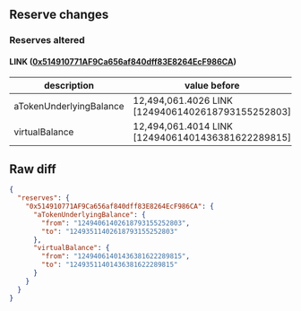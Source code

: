 ## Reserve changes

### Reserves altered

#### LINK ([0x514910771AF9Ca656af840dff83E8264EcF986CA](https://etherscan.io/address/0x514910771AF9Ca656af840dff83E8264EcF986CA))

| description | value before | value after |
| --- | --- | --- |
| aTokenUnderlyingBalance | 12,494,061.4026 LINK [12494061402618793155252803] | 12,493,511.4026 LINK [12493511402618793155252803] |
| virtualBalance | 12,494,061.4014 LINK [12494061401436381622289815] | 12,493,511.4014 LINK [12493511401436381622289815] |


## Raw diff

```json
{
  "reserves": {
    "0x514910771AF9Ca656af840dff83E8264EcF986CA": {
      "aTokenUnderlyingBalance": {
        "from": "12494061402618793155252803",
        "to": "12493511402618793155252803"
      },
      "virtualBalance": {
        "from": "12494061401436381622289815",
        "to": "12493511401436381622289815"
      }
    }
  }
}
```